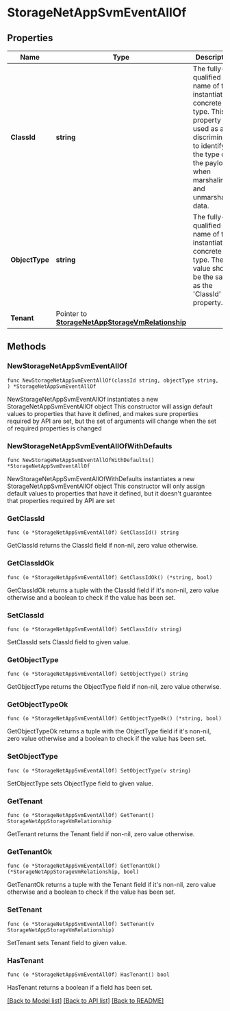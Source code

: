 # StorageNetAppSvmEventAllOf

## Properties

Name | Type | Description | Notes
------------ | ------------- | ------------- | -------------
**ClassId** | **string** | The fully-qualified name of the instantiated, concrete type. This property is used as a discriminator to identify the type of the payload when marshaling and unmarshaling data. | [default to "storage.NetAppSvmEvent"]
**ObjectType** | **string** | The fully-qualified name of the instantiated, concrete type. The value should be the same as the &#39;ClassId&#39; property. | [default to "storage.NetAppSvmEvent"]
**Tenant** | Pointer to [**StorageNetAppStorageVmRelationship**](storage.NetAppStorageVm.Relationship.md) |  | [optional] 

## Methods

### NewStorageNetAppSvmEventAllOf

`func NewStorageNetAppSvmEventAllOf(classId string, objectType string, ) *StorageNetAppSvmEventAllOf`

NewStorageNetAppSvmEventAllOf instantiates a new StorageNetAppSvmEventAllOf object
This constructor will assign default values to properties that have it defined,
and makes sure properties required by API are set, but the set of arguments
will change when the set of required properties is changed

### NewStorageNetAppSvmEventAllOfWithDefaults

`func NewStorageNetAppSvmEventAllOfWithDefaults() *StorageNetAppSvmEventAllOf`

NewStorageNetAppSvmEventAllOfWithDefaults instantiates a new StorageNetAppSvmEventAllOf object
This constructor will only assign default values to properties that have it defined,
but it doesn't guarantee that properties required by API are set

### GetClassId

`func (o *StorageNetAppSvmEventAllOf) GetClassId() string`

GetClassId returns the ClassId field if non-nil, zero value otherwise.

### GetClassIdOk

`func (o *StorageNetAppSvmEventAllOf) GetClassIdOk() (*string, bool)`

GetClassIdOk returns a tuple with the ClassId field if it's non-nil, zero value otherwise
and a boolean to check if the value has been set.

### SetClassId

`func (o *StorageNetAppSvmEventAllOf) SetClassId(v string)`

SetClassId sets ClassId field to given value.


### GetObjectType

`func (o *StorageNetAppSvmEventAllOf) GetObjectType() string`

GetObjectType returns the ObjectType field if non-nil, zero value otherwise.

### GetObjectTypeOk

`func (o *StorageNetAppSvmEventAllOf) GetObjectTypeOk() (*string, bool)`

GetObjectTypeOk returns a tuple with the ObjectType field if it's non-nil, zero value otherwise
and a boolean to check if the value has been set.

### SetObjectType

`func (o *StorageNetAppSvmEventAllOf) SetObjectType(v string)`

SetObjectType sets ObjectType field to given value.


### GetTenant

`func (o *StorageNetAppSvmEventAllOf) GetTenant() StorageNetAppStorageVmRelationship`

GetTenant returns the Tenant field if non-nil, zero value otherwise.

### GetTenantOk

`func (o *StorageNetAppSvmEventAllOf) GetTenantOk() (*StorageNetAppStorageVmRelationship, bool)`

GetTenantOk returns a tuple with the Tenant field if it's non-nil, zero value otherwise
and a boolean to check if the value has been set.

### SetTenant

`func (o *StorageNetAppSvmEventAllOf) SetTenant(v StorageNetAppStorageVmRelationship)`

SetTenant sets Tenant field to given value.

### HasTenant

`func (o *StorageNetAppSvmEventAllOf) HasTenant() bool`

HasTenant returns a boolean if a field has been set.


[[Back to Model list]](../README.md#documentation-for-models) [[Back to API list]](../README.md#documentation-for-api-endpoints) [[Back to README]](../README.md)


